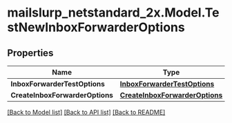 # mailslurp_netstandard_2x.Model.TestNewInboxForwarderOptions

## Properties

Name | Type | Description | Notes
------------ | ------------- | ------------- | -------------
**InboxForwarderTestOptions** | [**InboxForwarderTestOptions**](InboxForwarderTestOptions) |  | 
**CreateInboxForwarderOptions** | [**CreateInboxForwarderOptions**](CreateInboxForwarderOptions) |  | 

[[Back to Model list]](../README#documentation-for-models) [[Back to API list]](../README#documentation-for-api-endpoints) [[Back to README]](../README)

